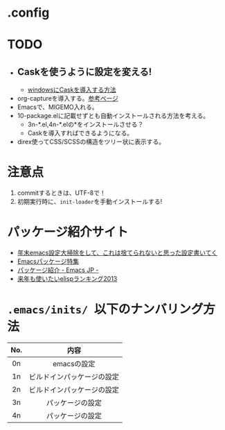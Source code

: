 .config
==========

# TODO
* ## Caskを使うように設定を変える!
    + [windowsにCaskを導入する方法](http://aki2o.hatenablog.jp/entry/2014/03/18/Emacs%E4%B8%8A%E3%81%A7Cask%E3%82%92%E6%93%8D%E4%BD%9C%E3%81%A7%E3%81%8D%E3%82%8Bcaskxy.el%E3%82%92%E4%BD%9C%E3%82%8A%E3%81%BE%E3%81%97%E3%81%9F)
* org-captureを導入する。[参考ページ](http://d.hatena.ne.jp/rubikitch/20100819/org)
* Emacsで、MIGEMO入れる。
* 10-package.elに記載せずとも自動インストールされる方法を考える。
    + 3n-\*.el,4n-\*.elの*をインストールさせる？
    + Caskを導入すればできるようになる。
* direx使ってCSS/SCSSの構造をツリー状に表示する。

# 注意点
1. commitするときは、UTF-8で！
2. 初期実行時に、```init-loader```を手動インストールする!

# パッケージ紹介サイト
* [年末emacs設定大掃除をして、これは捨てられないと思った設定書いてく](http://shibayu36.hatenablog.com/entry/2012/12/29/001418)
* [Emacsパッケージ特集](http://qiita.com/hottestseason/items/1e8a46ad1ebcf7d0e11c)
* [パッケージ紹介 - Emacs JP -](http://emacs-jp.github.io/packages/)
* [来年も使いたいelispランキング2013](http://qiita.com/l3msh0@github/items/97909d6e2c92af3acc00)

# ```.emacs/inits/ ```以下のナンバリング方法

| No. | 内容                         |
|:---:|:----------------------------:|
| 0n  |  emacsの設定                 |
| 1n  |  ビルドインパッケージの設定  |
| 2n  |  ビルドインパッケージの設定  |
| 3n  |  パッケージの設定            |
| 4n  |  パッケージの設定            |
